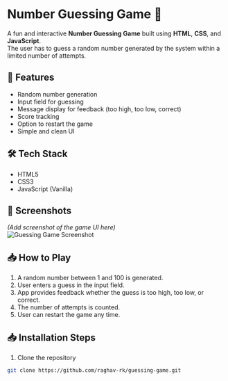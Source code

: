 # Number Guessing Game 🎯

A fun and interactive **Number Guessing Game** built using **HTML**, **CSS**, and **JavaScript**.  
The user has to guess a random number generated by the system within a limited number of attempts.

## 🚀 Features

- Random number generation  
- Input field for guessing  
- Message display for feedback (too high, too low, correct)  
- Score tracking  
- Option to restart the game  
- Simple and clean UI  

## 🛠️ Tech Stack

- HTML5  
- CSS3  
- JavaScript (Vanilla)

## 📸 Screenshots

*(Add screenshot of the game UI here)*  
![Guessing Game Screenshot](images/screenshot.png)

## 📥 How to Play

1. A random number between 1 and 100 is generated.  
2. User enters a guess in the input field.  
3. App provides feedback whether the guess is too high, too low, or correct.  
4. The number of attempts is counted.  
5. User can restart the game any time.

## 📥 Installation Steps

1. Clone the repository  
```bash
git clone https://github.com/raghav-rk/guessing-game.git

